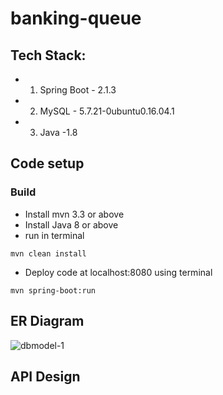 # banking-queue

## Tech Stack:
* 1. Spring Boot - 2.1.3
* 2. MySQL - 5.7.21-0ubuntu0.16.04.1
* 3. Java -1.8

## Code setup
### Build
* Install mvn 3.3 or above
* Install Java 8 or above
* run in terminal 
```
mvn clean install
```
* Deploy code at localhost:8080 using terminal
```
mvn spring-boot:run
```

## ER Diagram
![dbmodel-1]()


## API Design
